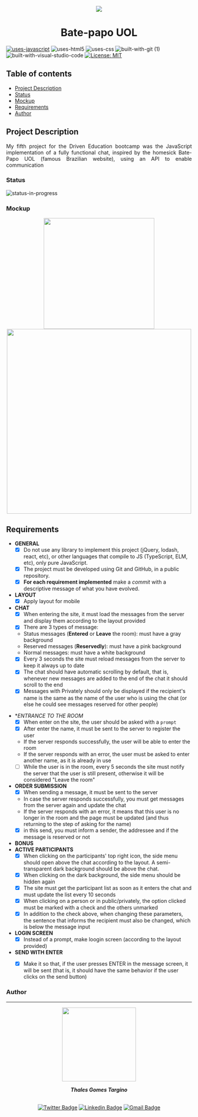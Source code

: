 <p align="center">
<img src="https://user-images.githubusercontent.com/97575616/153774426-44d9fc7c-dd1f-4fb7-b1aa-bb2c91c2c85c.png" >
</p>

<h1 align="center">Bate-papo UOL</h1>

[![uses-javascript](https://user-images.githubusercontent.com/97575616/152987324-94b641c3-8073-4132-9950-7b7e56179080.svg)](https://www.javascript.com)
![uses-html5](https://user-images.githubusercontent.com/97575616/152926412-a8c6da7f-0d54-4253-a820-cb264210bbcf.svg)
![uses-css](https://user-images.githubusercontent.com/97575616/152917480-e46ad631-d96c-413d-8b62-25012c52c7fc.svg)
![built-with-git (1)](https://user-images.githubusercontent.com/97575616/152927121-6e37ae20-6f09-4f84-9bdf-889ef6ef5773.svg)
![built-with-visual-studio-code](https://user-images.githubusercontent.com/97575616/152921255-9e6ad64b-5a0d-4f28-a3d0-f8c6a2774d85.svg)
[![License: MIT](https://user-images.githubusercontent.com/97575616/152917040-e317b158-cad1-4f6c-8985-0a555783da7e.svg)](https://opensource.org/licenses/MIT)

## Table of contents
* [Project Description](#project-description)
* [Status](#status)
* [Mockup](#Mockup)
* [Requirements](#requirements)
* [Author](#author)


## Project Description
<p align="justify">My fifth project for the Driven Education bootcamp was the JavaScript implementation of a fully functional chat, inspired by the homesick Bate-Papo UOL (famous Brazilian website), using an API to enable communication</p>

### Status
<!-- ![status-finished](https://user-images.githubusercontent.com/97575616/152926720-d042178b-24c0-4d6b-94fb-0ccbd3c082cc.svg) -->
![status-in-progress](https://user-images.githubusercontent.com/97575616/153774620-d6a0a615-9d38-4402-ae72-20c52f8bbd5c.svg)

### Mockup 
<p align="center">
<img width=300px src="https://user-images.githubusercontent.com/97575616/155638279-16b1012e-872d-493b-9112-fc4aaf4cba66.png">
<img width=500px src="https://user-images.githubusercontent.com/97575616/155638289-91159143-f616-4706-a8d9-18f3fff094b0.png">
</p>

## Requirements

* **GENERAL**<br>
    - [x] Do not use any library to implement this project (jQuery, lodash, react, etc), or other languages that compile to JS (TypeScript, ELM, etc), only pure JavaScript.
    - [x] The project must be developed using Git and GitHub, in a public repository.
    - [x] **For each requirement implemented** make a *commit* with a descriptive message of what you have evolved.

* **LAYOUT**
  - [x] Apply layout for mobile

* **CHAT**
  - [x] When entering the site, it must load the messages from the server and display them according to the layout provided
  - [x] There are 3 types of message:
   - Status messages (**Entered** or **Leave** the room): must have a gray background
   - Reserved messages (**Reservedly**): must have a pink background
   - Normal messages: must have a white background
  - [x] Every 3 seconds the site must reload messages from the server to keep it always up to date
  - [x] The chat should have automatic scrolling by default, that is, whenever new messages are added to the end of the chat it should scroll to the end
  - [x] Messages with Privately should only be displayed if the recipient's name is the same as the name of the user who is using the chat (or else he could see messages reserved for other people)   

- **ENTRANCE TO THE ROOM*
  - [x] When enter on the site, the user should be asked with a `prompt`
  - [x] After enter the name, it must be sent to the server to register the user
   - If the server responds successfully, the user will be able to enter the room
   - If the server responds with an error, the user must be asked to enter another name, as it is already in use
  - [ ] While the user is in the room, every 5 seconds the site must notify the server that the user is still present, otherwise it will be considered "Leave the room" 

- **ORDER SUBMISSION**
  - [x] When sending a message, it must be sent to the server
   - In case the server responds successfully, you must get messages from the server again and update the chat
   - If the server responds with an error, it means that this user is no longer in the room and the page must be updated (and thus returning to the step of asking for the name)
  - [x] in this send, you must inform a sender, the addressee and if the message is reserved or not

- **BONUS**
- **ACTIVE PARTICIPANTS**
  - [x] When clicking on the participants' top right icon, the side menu should open above the chat according to the layout. A semi-transparent dark background should be above the chat.
  - [x] When clicking on the dark background, the side menu should be hidden again
  - [x] The site must get the participant list as soon as it enters the chat and must update the list every 10 seconds
  - [x] When clicking on a person or in public/privately, the option clicked must be marked with a check and the others unmarked
  - [x] In addition to the check above, when changing these parameters, the sentence that informs the recipient must also be changed, which is below the message input 

- **LOGIN SCREEN**
  - [x] Instead of a prompt, make loogin screen (according to the layout provided) 
- **SEND WITH ENTER**
  - [x] Make it so that, if the user presses ENTER in the message screen, it will be sent (that is, it should have the same behavior if the user clicks on the send button)  


### Author
---
<div align="center">
<img width= 200px src="https://user-images.githubusercontent.com/97575616/157583676-812b2612-a644-4c18-be9c-61f633406f50.png" alt=""/>
  <p> <i><b>Thales Gomes Targino</i></b> </p>

<br /> [![Twitter Badge](https://img.shields.io/badge/-@thales_targino-1ca0f1?style=flat-square&labelColor=1ca0f1&logo=twitter&logoColor=white&link=https://twitter.com/thales_targino)](https://twitter.com/thales_targino) [![Linkedin Badge](https://img.shields.io/badge/-thalesgomest-blue?style=flat-square&logo=Linkedin&logoColor=white&link=https://www.linkedin.com/in/thales-gomes-targino/)](https://www.linkedin.com/in/thales-gomes-targino/) 
[![Gmail Badge](https://img.shields.io/badge/-thalestargino@gmail.com-c14438?style=flat-square&logo=Gmail&logoColor=white&link=mailto:thalestargino@gmail.com)](mailto:thalestargino@gmail.com)
  
</div>
